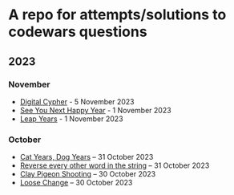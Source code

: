 # A repo for attempts/solutions to codewars questions

## 2023

### November

- [Digital Cypher](https://www.codewars.com/kata/592e830e043b99888600002d) - 5 November 2023
- [See You Next Happy Year](https://www.codewars.com/kata/5ae7e3f068e6445bc8000046) - 1 November 2023
- [Leap Years](https://www.codewars.com/kata/526c7363236867513f0005ca) - 1 November 2023

### October

- [Cat Years, Dog Years](https://www.codewars.com/kata/5a6663e9fd56cb5ab800008b) – 31 October 2023
- [Reverse every other word in the string](https://www.codewars.com/kata/reverse-every-other-word-in-the-string) – 31 October 2023
- [Clay Pigeon Shooting](https://www.codewars.com/kata/clay-pigeon-shooting) – 30 October 2023
- [Loose Change](https://www.codewars.com/kata/loose-change) – 30 October 2023
